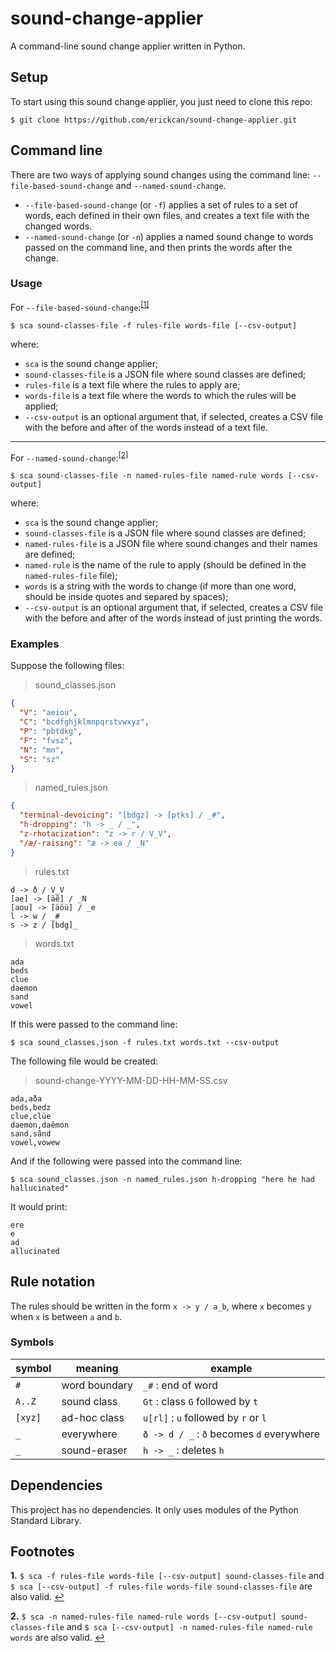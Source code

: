 # sound-change-applier
A command-line sound change applier written in Python.

## Setup
To start using this sound change applier, you just need to clone this repo:
```
$ git clone https://github.com/erickcan/sound-change-applier.git
```

## Command line
There are two ways of applying sound changes using the command line: `--file-based-sound-change` and `--named-sound-change`.

- `--file-based-sound-change` (or `-f`) applies a set of rules to a set of words, each defined in their own files, and creates a text file with the changed words.
- `--named-sound-change` (or `-n`) applies a named sound change to words passed on the command line, and then prints the words after the change.

### Usage
For `--file-based-sound-change`:<sup name="a1">[[1]](#f1)</sup>
```
$ sca sound-classes-file -f rules-file words-file [--csv-output]
```
where:
- `sca` is the sound change applier;
- `sound-classes-file` is a JSON file where sound classes are defined;
- `rules-file` is a text file where the rules to apply are;
- `words-file` is a text file where the words to which the rules will be applied;
- `--csv-output` is an optional argument that, if selected, creates a CSV file with the before and after of the words instead of a text file.

---

For `--named-sound-change`:<sup name="a2">[[2]](#f2)</sup>
```
$ sca sound-classes-file -n named-rules-file named-rule words [--csv-output]
```
where:
- `sca` is the sound change applier;
- `sound-classes-file` is a JSON file where sound classes are defined;
- `named-rules-file` is a JSON file where sound changes and their names are defined;
- `named-rule` is the name of the rule to apply (should be defined in the `named-rules-file` file);
- `words` is a string with the words to change (if more than one word, should be inside quotes and separed by spaces);
- `--csv-output` is an optional argument that, if selected, creates a CSV file with the before and after of the words instead of just printing the words.

### Examples
Suppose the following files:

> sound_classes.json
```json
{
  "V": "aeiou",
  "C": "bcdfghjklmnpqrstvwxyz",
  "P": "pbtdkg",
  "F": "fvsz",
  "N": "mn",
  "S": "sz"
}
```
> named_rules.json
```json
{
  "terminal-devoicing": "[bdgz] -> [ptks] / _#",
  "h-dropping": "h -> _ / _",
  "z-rhotacization": "z -> r / V_V",
  "/æ/-raising": "æ -> eə / _N"
}
```

> rules.txt
```
d -> ð / V_V
[ae] -> [ãẽ] / _N
[aou] -> [äöü] / _e
l -> w / _#
s -> z / [bdg]_
```

> words.txt
```
ada
beds
clue
daemon
sand
vowel
```

If this were passed to the command line:
```
$ sca sound_classes.json -f rules.txt words.txt --csv-output
```
The following file would be created:

> sound-change-YYYY-MM-DD-HH-MM-SS.csv
```csv
ada,aða
beds,bedz
clue,clüe
daemon,daẽmon
sand,sãnd
vowel,vowew
```

And if the following were passed into the command line:
```
$ sca sound_classes.json -n named_rules.json h-dropping "here he had hallucinated"
```
It would print:
```
ere
e
ad
allucinated
```

## Rule notation
The rules should be written in the form `x -> y / a_b`, where `x` becomes `y` when `x` is between `a` and `b`.

### Symbols
| symbol  | meaning       | example                                   |
| ------- | ------------- | ----------------------------------------- |
| `#`     | word boundary | `_#` : end of word                        |
| `A..Z`  | sound class   | `Gt` : class `G` followed by `t`          |
| `[xyz]` | ad-hoc class  | `u[rl]` : `u` followed by `r` or `l`      |
| `_`     | everywhere    | `ð -> d / _` : `ð` becomes `d` everywhere |
| `_`     | sound-eraser  | `h -> _` : deletes `h`                    |


## Dependencies
This project has no dependencies. It only uses modules of the Python Standard Library.

## Footnotes
<b name="f1">1.</b> `$ sca -f rules-file words-file [--csv-output] sound-classes-file` and `$ sca [--csv-output] -f rules-file words-file sound-classes-file` are also valid. [↩](#a1)

<b name="f2">2.</b> `$ sca -n named-rules-file named-rule words [--csv-output] sound-classes-file` and `$ sca [--csv-output] -n named-rules-file named-rule words` are also valid. [↩](#a2)
